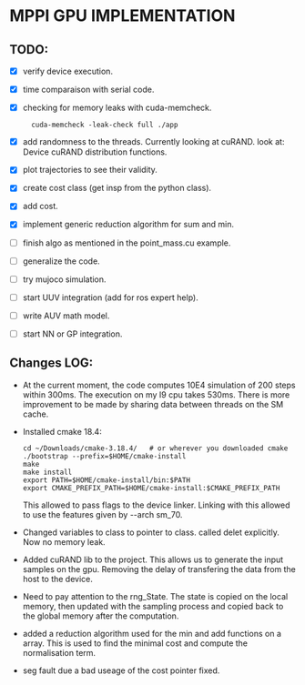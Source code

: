 # MPPI GPU IMPLEMENTATION

## TODO:
  - [X] verify device execution.
  - [X] time comparaison with serial code.
  - [X] checking for memory leaks with cuda-memcheck.
    ```
      cuda-memcheck -leak-check full ./app
    ```
  - [X] add randomness to the threads.
    Currently looking at cuRAND.
    look at: Device cuRAND distribution functions.
  - [x] plot trajectories to see their validity.
  - [x] create cost class (get insp from the python class).
  - [x] add cost.
  - [x] implement generic reduction algorithm for sum and min.
  - [ ] finish algo as mentioned in the point_mass.cu example.
  - [ ] generalize the code.
  - [ ] try mujoco simulation.
  - [ ] start UUV integration (add for ros expert help).
  - [ ] write AUV math model.
  - [ ] start NN or GP integration.


## Changes LOG:

  - At the current moment, the code computes 10E4 simulation of 200 steps within 300ms. The execution on my I9 cpu takes 530ms. There is more improvement to be made by sharing data between threads on the SM cache.

  - Installed cmake 18.4:
    ```
    cd ~/Downloads/cmake-3.18.4/   # or wherever you downloaded cmake
    ./bootstrap --prefix=$HOME/cmake-install
    make
    make install
    export PATH=$HOME/cmake-install/bin:$PATH
    export CMAKE_PREFIX_PATH=$HOME/cmake-install:$CMAKE_PREFIX_PATH
    ```
    This allowed to pass flags to the device linker. Linking with this allowed to use the features given by --arch sm_70.

  - Changed variables to class to pointer to class.
  called delet explicitly. Now no memory leak.

  - Added cuRAND lib to the project. This allows us to generate the input samples
  on the gpu. Removing the delay of transfering the data from the host to the device.
  - Need to pay attention to the rng_State. The state is copied on the local memory, then updated with the sampling process and copied back to the global memory after the computation.

  - added a reduction algorithm used for the min and add functions on a array. This is used to find the minimal cost and compute the normalisation term.

  - seg fault due a bad useage of the cost pointer fixed.
